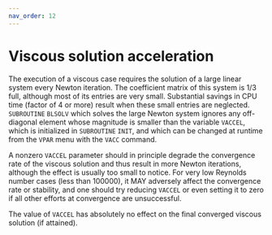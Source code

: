 ```yaml
---
nav_order: 12
---
```


# Viscous solution acceleration

The execution of a viscous case requires the solution of a large
linear system every Newton iteration. The coefficient matrix of
this system is 1/3 full, although most of its entries are very small.
Substantial savings in CPU time (factor of 4 or more) result when
these small entries are neglected. `SUBROUTINE` `BLSOLV` which solves the
large Newton system ignores any off-diagonal element whose magnitude
is smaller than the variable `VACCEL`, which is initialized in `SUBROUTINE`
`INIT`, and which can be changed at runtime from the `VPAR` menu with the
`VACC` command.

A nonzero `VACCEL` parameter should in principle degrade the convergence rate
of the viscous solution and thus result in more Newton iterations, although
the effect is usually too small to notice. For very low Reynolds number
cases (less than 100000), it MAY adversely affect the convergence rate
or stability, and one should try reducing `VACCEL` or even setting it
to zero if all other efforts at convergence are unsuccessful.

The value of `VACCEL` has absolutely no effect on the final converged
viscous solution (if attained).
